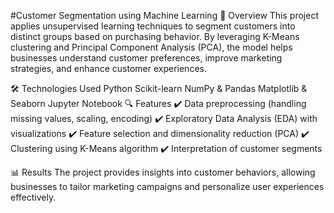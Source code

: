 #Customer Segmentation using Machine Learning
📌 Overview
This project applies unsupervised learning techniques to segment customers into distinct groups based on purchasing behavior. By leveraging K-Means clustering and Principal Component Analysis (PCA), the model helps businesses understand customer preferences, improve marketing strategies, and enhance customer experiences.

🛠️ Technologies Used
Python
Scikit-learn
NumPy & Pandas
Matplotlib & Seaborn
Jupyter Notebook
🔍 Features
✔️ Data preprocessing (handling missing values, scaling, encoding)
✔️ Exploratory Data Analysis (EDA) with visualizations
✔️ Feature selection and dimensionality reduction (PCA)
✔️ Clustering using K-Means algorithm
✔️ Interpretation of customer segments

📊 Results
The project provides insights into customer behaviors, allowing businesses to tailor marketing campaigns and personalize user experiences effectively.
